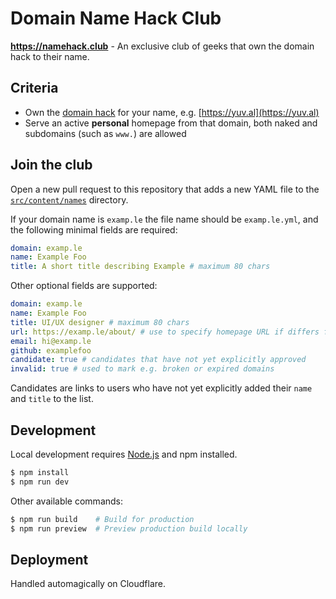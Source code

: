 # Domain Name Hack Club

**https://namehack.club** - An exclusive club of geeks that own the domain hack to their name.

## Criteria

- Own the [domain hack](https://en.wikipedia.org/wiki/Domain_hack) for your name, e.g. [https://yuv.al](https://yuv.al)
- Serve an active **personal** homepage from that domain, both naked and subdomains (such as `www.`) are allowed

## Join the club

Open a new pull request to this repository that adds a new YAML file to the [`src/content/names`](src/content/names) directory.

If your domain name is `examp.le` the file name should be `examp.le.yml`, and the following minimal fields are required:

```yaml
domain: examp.le
name: Example Foo
title: A short title describing Example # maximum 80 chars
```

Other optional fields are supported:

```yaml
domain: examp.le
name: Example Foo
title: UI/UX designer # maximum 80 chars
url: https://examp.le/about/ # use to specify homepage URL if differs from https://examp.le
email: hi@examp.le
github: examplefoo
candidate: true # candidates that have not yet explicitly approved
invalid: true # used to mark e.g. broken or expired domains
```

Candidates are links to users who have not yet explicitly added their `name` and `title` to the list.

## Development

Local development requires [Node.js](https://nodejs.org/) and npm installed.

```bash
$ npm install
$ npm run dev
```

Other available commands:

```bash
$ npm run build    # Build for production
$ npm run preview  # Preview production build locally
```

## Deployment

Handled automagically on Cloudflare.
